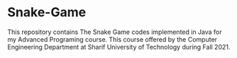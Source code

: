 # Snake-Game
This repository contains The Snake Game codes implemented in Java for my Advanced Programing course. This course offered by the Computer Engineering Department at Sharif University of Technology during Fall 2021. 
